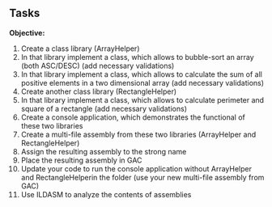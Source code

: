 
## Tasks  
**Objective:** 
1) Create a class library (ArrayHelper) 
2) In that library implement a class, which allows to bubble-sort an array (both ASC/DESC) (add necessary validations)
3) In that library implement a class, which allows to calculate the sum of all positive elements in a two dimensional array (add necessary validations)
4) Create another class library (RectangleHelper)
5) In that library implement a class, which allows to calculate perimeter and square of a rectangle (add necessary validations)
6) Create a console application, which demonstrates the functional of these two libraries
7) Create a multi-file assembly from these two libraries (ArrayHelper and RectangleHelper)
8) Assign the resulting assembly to the strong name
9) Place the resulting assembly in GAC
10) Update your code to run the console application without ArrayHelper and RectangleHelperin the folder (use your new multi-file assembly from GAC)
11) Use ILDASM to analyze the contents of assemblies
